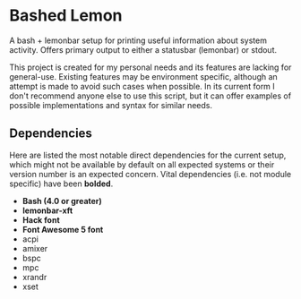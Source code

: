 # Bashed Lemon

A bash + lemonbar setup for printing useful information about system activity. Offers primary output to either a statusbar (lemonbar) or stdout.

This project is created for my personal needs and its features are lacking for general-use. Existing features may be environment specific, although an attempt is made to avoid such cases when possible. In its current form I don't recommend anyone else to use this script, but it can offer examples of possible implementations and syntax for similar needs.

## Dependencies

Here are listed the most notable direct dependencies for the current setup, which might not be available by default on all expected systems or their version number is an expected concern. Vital dependencies (i.e. not module specific) have been **bolded**.

- **Bash (4.0 or greater)**
- **lemonbar-xft**
- **Hack font**
- **Font Awesome 5 font**
- acpi
- amixer
- bspc
- mpc
- xrandr
- xset
